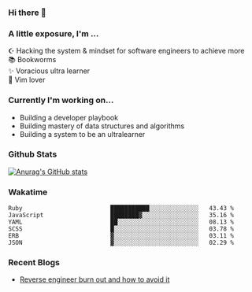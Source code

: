 ### Hi there 👋
### A little exposure, I'm ...

☪ Hacking the system & mindset for software engineers to achieve more <br/>
📚 Bookworms <br/>
✨ Voracious ultra learner <br/>
🎠 Vim lover <br/>

<!--
**bitethecode/bitethecode** is a ✨ _special_ ✨ repository because its `README.md` (this file) appears on your GitHub profile.

Here are some ideas to get you started:

- 🔭 I’m currently working on ...
- 🌱 I’m currently learning ...
- 👯 I’m looking to collaborate on ...
- 🤔 I’m looking for help with ...
- 💬 Ask me about ...
- 📫 How to reach me: ...
- 😄 Pronouns: ...
- ⚡ Fun fact: ...
-->

### Currently I'm working on... 
- Building a developer playbook
- Building mastery of data structures and algorithms
- Building a system to be an ultralearner

### Github Stats
[![Anurag's GitHub stats](https://github-readme-stats.vercel.app/api?username=bitethecode&count_private=true&showing_icons=true)](https://github.com/anuraghazra/github-readme-stats)

### Wakatime
<!--START_SECTION:waka-->

```text
Ruby                         ███████████░░░░░░░░░░░░░░   43.43 %
JavaScript                   ████████▓░░░░░░░░░░░░░░░░   35.16 %
YAML                         ██░░░░░░░░░░░░░░░░░░░░░░░   08.13 %
SCSS                         █░░░░░░░░░░░░░░░░░░░░░░░░   03.78 %
ERB                          ▓░░░░░░░░░░░░░░░░░░░░░░░░   03.11 %
JSON                         ▓░░░░░░░░░░░░░░░░░░░░░░░░   02.29 %
```

<!--END_SECTION:waka-->

### Recent Blogs
- [Reverse engineer burn out and how to avoid it](https://bitethecode.org/#/articles/reverse-engineer-burnout-and-how-to-avoid-it)
